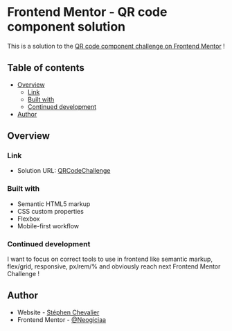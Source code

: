 # Frontend Mentor - QR code component solution

This is a solution to the [QR code component challenge on Frontend Mentor](https://www.frontendmentor.io/challenges/qr-code-component-iux_sIO_H) !

## Table of contents

- [Overview](#overview)
    - [Link](#link)
    - [Built with](#built-with)
    - [Continued development](#continued-development)
- [Author](#author)

## Overview

### Link

- Solution URL: [QRCodeChallenge](https://your-solution-url.com)

### Built with

- Semantic HTML5 markup
- CSS custom properties
- Flexbox
- Mobile-first workflow

### Continued development

I want to focus on correct tools to use in frontend like semantic markup, flex/grid, responsive, px/rem/% and obviously reach next Frontend Mentor Challenge !

## Author

- Website - [Stéphen Chevalier](https://chevalier-stephen.com)
- Frontend Mentor - [@Neogiciaa](https://www.frontendmentor.io/profile/yourusername)
